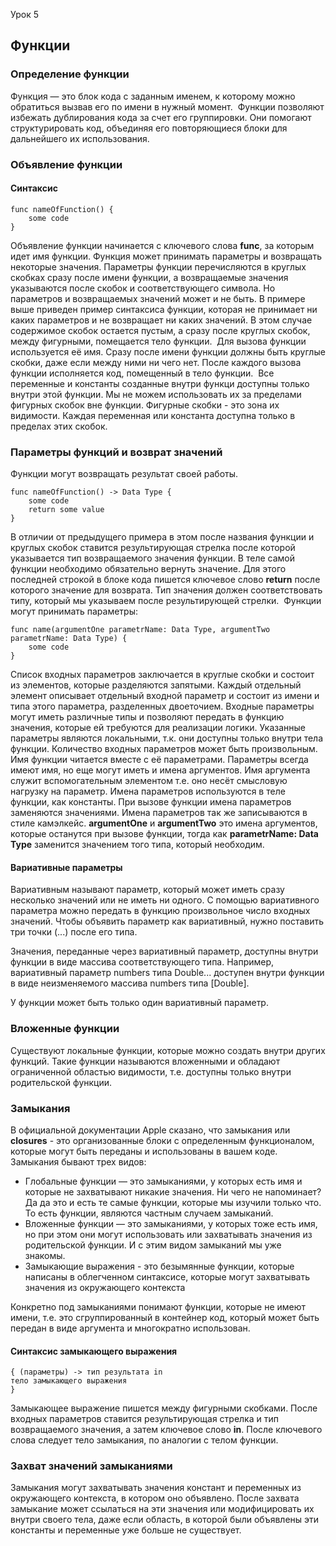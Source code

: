 Урок 5

## Функции

### Определение функции 

Функция — это блок кода с заданным именем, к которому можно обратиться вызвав его по имени в нужный момент. 
Функции позволяют избежать дублирования кода за счет его группировки. Они помогают структурировать код, объединяя его повторяющиеся блоки для дальнейшего их использования.  

### Объявление функции 

#### Синтаксис 

```
func nameOfFunction() {
	some code 
} 
```

Объявление функции начинается с ключевого слова **func**, за которым идет имя функции. Функция может принимать параметры и возвращать некоторые значения. Параметры функции перечисляются в круглых скобках сразу после имени функции, а возвращаемые значения указываются после скобок и соответствующего символа. Но параметров и возвращаемых значений может и не быть. В примере выше приведен пример синтаксиса функции, которая не принимает ни каких параметров и не возвращает ни каких значений. В этом случае содержимое скобок остается пустым, а сразу после круглых скобок, между фигурными, помещается тело функции. 
Для вызова функции используется её имя. Сразу после имени функции должны быть круглые скобки, даже если между ними ни чего нет. После каждого вызова функции исполняется код, помещенный в тело функции. 
Все переменные и константы созданные внутри функци доступны только внутри этой функции. Мы не можем использовать их за пределами фигурных скобок вне функции. Фигурные скобки - это зона их видимости. Каждая переменная или константа доступна только в пределах этих скобок.  

### Параметры функций и возврат значений 

Функции могут возвращать результат своей работы.  

```
func nameOfFunction() -> Data Type {
	some code     
	return some value 
}
```

В отличии от предыдущего примера в этом после названия функции и круглых скобок ставится результирующая стрелка после которой указывается тип возвращаемого значения функции. В теле самой функции необходимо обязательно вернуть значение. Для этого последней строкой в блоке кода пишется ключевое слово **return** после которого значение для возврата. Тип значения должен соответствовать типу, который мы указываем после результирующей стрелки. 
Функции могут принимать параметры: 

```
func name(argumentOne parametrName: Data Type, argumentTwo 
parametrName: Data Type) {     
	some code 
} 
```

Список входных параметров заключается в круглые скобки и состоит из элементов, которые разделяются запятыми. Каждый отдельный элемент описывает отдельный входной параметр и состоит из имени и типа этого параметра, разделенных двоеточием. Входные параметры могут иметь различные типы и позволяют передать в функцию значения, которые ей требуются для реализации логики. Указанные параметры являются локальными, т.к. они доступны только внутри тела функции. Количество входных параметров может быть произвольным. Имя функции читается вместе с её параметрами. Параметры всегда имеют имя, но еще могут иметь и имена аргументов. Имя аргумента служит вспомогательным элементом т.е. оно несёт смысловую нагрузку на параметр. Имена параметров используются в теле функции, как константы. При вызове функции имена параметров заменяются значениями. Имена параметров так же записываются в стиле камэлкейс. **argumentOne** и **argumentTwo** это имена аргументов, которые останутся при вызове функции, тогда как **parametrName: Data Type** заменится значением того типа, который необходим.  

#### Вариативные параметры 

Вариативным называют параметр, который может иметь сразу несколько значений или не иметь ни одного. С помощью вариативного параметра можно передать в функцию произвольное число входных значений. Чтобы объявить параметр как вариативный, нужно поставить три точки (...) после его типа. 

Значения, переданные через вариативный параметр, доступны внутри функции в виде массива соответствующего типа. Например, вариативный параметр numbers типа Double... доступен внутри функции в виде неизменяемого массива numbers типа [Double]. 

У функции может быть только один вариативный параметр. 

### Вложенные функции 

Существуют локальные функции, которые можно создать внутри других функций. Такие функции называются вложенными и обладают ограниченной областью видимости, т.е. доступны только внутри родительской функции. 

### Замыкания 

В официальной документации Apple сказано, что замыкания или **closures** - это организованные блоки с определенным функционалом, которые могут быть переданы и использованы в вашем коде.  Замыкания бывают трех видов: 

- Глобальные функции — это замыканиями, у которых есть имя и которые не захватывают никакие значения. Ни чего не напоминает? Да да это и есть те самые функции, которые мы изучили только что. То есть функции, являются частным случаем замыканий.  
- Вложенные функции — это замыканиями, у которых тоже есть имя, но при этом они могут использовать или захватывать значения из родительской функции. И с этим видом замыканий мы уже знакомы. 
- Замыкающие выражения - это безымянные функции, которые написаны в облегченном синтаксисе, которые могут захватывать значения из окружающего контекста 

Конкретно под замыканиями понимают функции, которые не имеют имени, т.е. это сгруппированный в контейнер код, который может быть передан в виде аргумента и многократно использован.  

#### Синтаксис замыкающего выражения 

```
{ (параметры) -> тип результата in     
тело замыкающего выражения
}
```

Замыкающее выражение пишется между фигурными скобками. После входных параметров ставится результирующая стрелка и тип возвращаемого значения, а затем ключевое слово **in**. После ключевого слова следует тело замыкания, по аналогии с телом функции.  

### Захват значений замыканиями 

Замыкания могут захватывать значения констант и переменных из окружающего контекста, в котором оно объявлено. После захвата замыкание может ссылаться на эти значения или модифицировать их внутри своего тела, даже если область, в которой были объявлены эти константы и переменные уже больше не существует.